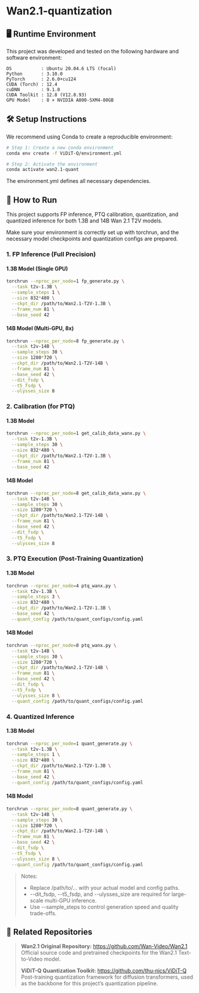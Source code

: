# Wan2.1-quantization

## 🖥️ Runtime Environment

This project was developed and tested on the following hardware and software environment:

```text
OS           : Ubuntu 20.04.6 LTS (focal)  
Python       : 3.10.0  
PyTorch      : 2.6.0+cu124  
CUDA (Torch) : 12.4  
cuDNN        : 9.1.0  
CUDA Toolkit : 12.8 (V12.8.93)  
GPU Model    : 8 × NVIDIA A800-SXM4-80GB  
```

## 🛠️ Setup Instructions

We recommend using Conda to create a reproducible environment:

```bash
# Step 1: Create a new conda environment
conda env create -f ViDiT-Q/environment.yml

# Step 2: Activate the environment
conda activate wan2.1-quant
```

The environment.yml defines all necessary dependencies.

## 🚀 How to Run
This project supports FP inference, PTQ calibration, quantization, and quantized inference for both 1.3B and 14B Wan 2.1 T2V models.

Make sure your environment is correctly set up with torchrun, and the necessary model checkpoints and quantization configs are prepared.

### 1. FP Inference (Full Precision)

#### 1.3B Model (Single GPU)
```bash
torchrun --nproc_per_node=1 fp_generate.py \
  --task t2v-1.3B \
  --sample_steps 1 \
  --size 832*480 \
  --ckpt_dir /path/to/Wan2.1-T2V-1.3B \
  --frame_num 81 \
  --base_seed 42
```
#### 14B Model (Multi-GPU, 8x)
```bash
torchrun --nproc_per_node=8 fp_generate.py \
  --task t2v-14B \
  --sample_steps 30 \
  --size 1280*720 \
  --ckpt_dir /path/to/Wan2.1-T2V-14B \
  --frame_num 81 \
  --base_seed 42 \
  --dit_fsdp \
  --t5_fsdp \
  --ulysses_size 8
```

### 2. Calibration (for PTQ)
#### 1.3B Model
```bash
torchrun --nproc_per_node=1 get_calib_data_wanx.py \
  --task t2v-1.3B \
  --sample_steps 30 \
  --size 832*480 \
  --ckpt_dir /path/to/Wan2.1-T2V-1.3B \
  --frame_num 81 \
  --base_seed 42
```
#### 14B Model
```bash
torchrun --nproc_per_node=8 get_calib_data_wanx.py \
  --task t2v-14B \
  --sample_steps 30 \
  --size 1280*720 \
  --ckpt_dir /path/to/Wan2.1-T2V-14B \
  --frame_num 81 \
  --base_seed 42 \
  --dit_fsdp \
  --t5_fsdp \
  --ulysses_size 8
```

### 3. PTQ Execution (Post-Training Quantization)
#### 1.3B Model
```bash
torchrun --nproc_per_node=4 ptq_wanx.py \
  --task t2v-1.3B \
  --sample_steps 3 \
  --size 832*480 \
  --ckpt_dir /path/to/Wan2.1-T2V-1.3B \
  --base_seed 42 \
  --quant_config /path/to/quant_configs/config.yaml
```
#### 14B Model
```bash
torchrun --nproc_per_node=8 ptq_wanx.py \
  --task t2v-14B \
  --sample_steps 30 \
  --size 1280*720 \
  --ckpt_dir /path/to/Wan2.1-T2V-14B \
  --frame_num 81 \
  --base_seed 42 \
  --dit_fsdp \
  --t5_fsdp \
  --ulysses_size 8 \
  --quant_config /path/to/quant_configs/config.yaml
```

### 4. Quantized Inference
#### 1.3B Model
```bash
torchrun --nproc_per_node=1 quant_generate.py \
  --task t2v-1.3B \
  --sample_steps 1 \
  --size 832*480 \
  --ckpt_dir /path/to/Wan2.1-T2V-1.3B \
  --frame_num 81 \
  --base_seed 42 \
  --quant_config /path/to/quant_configs/config.yaml
```
#### 14B Model
```bash
torchrun --nproc_per_node=8 quant_generate.py \
  --task t2v-14B \
  --sample_steps 30 \
  --size 1280*720 \
  --ckpt_dir /path/to/Wan2.1-T2V-14B \
  --frame_num 81 \
  --base_seed 42 \
  --dit_fsdp \
  --t5_fsdp \
  --ulysses_size 8 \
  --quant_config /path/to/quant_configs/config.yaml
```
> Notes:
> - Replace /path/to/... with your actual model and config paths.
> - --dit_fsdp, --t5_fsdp, and --ulysses_size are required for large-scale multi-GPU inference.
> - Use --sample_steps to control generation speed and quality trade-offs.

## 🔗 Related Repositories
> **Wan2.1 Original Repository:**
> https://github.com/Wan-Video/Wan2.1
> Official source code and pretrained checkpoints for the Wan2.1 Text-to-Video model.
>
> **ViDiT-Q Quantization Toolkit:**
> https://github.com/thu-nics/ViDiT-Q
> Post-training quantization framework for diffusion transformers, used as the backbone for this project’s quantization pipeline.
